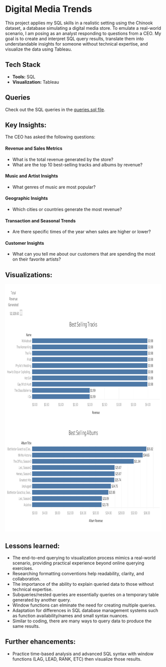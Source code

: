 # Digital Media Trends

This project applies my SQL skills in a realistic setting using the Chinook dataset, a database simulating a digital media store. To emulate a real-world scenario, I am posing as an analyst responding to questions from a CEO. My goal is to create and interpret SQL query results, translate them into understandable insights for someone without technical expertise, and visualize the data using Tableau.

## Tech Stack
- **Tools:** SQL
- **Visualization:** Tableau

## Queries
Check out the SQL queries in the [queries.sql file](https://github.com/jerrybach98/sql-digital-media-trends/blob/main/queries.sql).

## Key Insights:
The CEO has asked the following questions:
#### Revenue and Sales Metrics
- What is the total revenue generated by the store?
- What are the top 10 best-selling tracks and albums by revenue?

#### Music and Artist Insights
- What genres of music are most popular?

#### Geographic Insights
- Which cities or countries generate the most revenue?

#### Transaction and Seasonal Trends
- Are there specific times of the year when sales are higher or lower?

#### Customer Insights
- What can you tell me about our customers that are spending the most on their favorite artists?

## Visualizations:
<img src="visualizations/revenue_and_sales.png" alt="revenue and sales visualization" width=auto height="800px"/><br>

## Lessons learned:
- The end-to-end querying to visualization process mimics a real-world scenario, providing practical experience beyond online querying exercises.
- Researching formatting conventions help readability, clarity, and collaboration.
- The importance of the ability to explain queried data to those without technical expertise.
- Subqueries/nested queries are essentially queries on a temporary table generated by another query.
- Window functions can elminate the need for creating multiple queries. 
- Adaptation for differences in SQL database management systems such as function availability/names and small syntax nuances.
- Similar to coding, there are many ways to query data to produce the same results.

## Further ehancements:
- Practice time-based analysis and advanced SQL syntax with window functions (LAG, LEAD, RANK, ETC) then visualize those results.